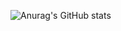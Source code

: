 ![Anurag's GitHub stats](https://github-readme-stats.vercel.app/api?username=krlmrr&theme=dark&show_icons=true)
